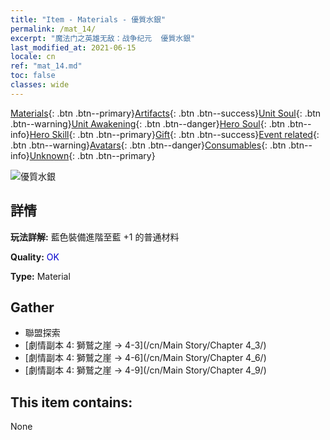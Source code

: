 ```yaml
---
title: "Item - Materials - 優質水銀"
permalink: /mat_14/
excerpt: "魔法门之英雄无敌：战争纪元  優質水銀"
last_modified_at: 2021-06-15
locale: cn
ref: "mat_14.md"
toc: false
classes: wide
---
```

 [Materials](/ItemsCN/){: .btn .btn--primary}[Artifacts](/ItemsCN/Artifacts/){: .btn .btn--success}[Unit Soul](/ItemsCN/UnitSoul/){: .btn .btn--warning}[Unit Awakening](/ItemsCN/UnitAwakening/){: .btn .btn--danger}[Hero Soul](/ItemsCN/HeroSoul/){: .btn .btn--info}[Hero Skill](/ItemsCN/HeroSkill/){: .btn .btn--primary}[Gift](/ItemsCN/Gift/){: .btn .btn--success}[Event related](/ItemsCN/Events/){: .btn .btn--warning}[Avatars](/ItemsCN/Avatars/){: .btn .btn--danger}[Consumables](/ItemsCN/Consumables/){: .btn .btn--info}[Unknown](/ItemsCN/Unknown/){: .btn .btn--primary}

 ![優質水銀](/images/t/i_cailiao_shuiyin1.png)

## 詳情
 **玩法詳解:** 藍色裝備進階至藍 +1 的普通材料

 **Quality:** <span style="color: #0000CD">OK</span>

 **Type:** Material

## Gather

*    聯盟探索 
*    [劇情副本 4: 獅鷲之崖 -> 4-3](/cn/Main Story/Chapter 4_3/) 
*    [劇情副本 4: 獅鷲之崖 -> 4-6](/cn/Main Story/Chapter 4_6/) 
*    [劇情副本 4: 獅鷲之崖 -> 4-9](/cn/Main Story/Chapter 4_9/) 

## This item contains:

  None

